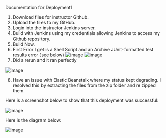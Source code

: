 Documentation for Deployment1
1. Download files for instructor Github.
2. Upload the files to my GitHub.
3. Login into the instructor Jenkins server.
4. Build with Jenkins using my credentials allowing Jenkins to access my Github repository.
5. Build Now.
6. First Error I get is a Shell Script and an Archive JUnit-formatted test results error (see below)
![image](https://github.com/auzhangLABS/C4_deployment1/assets/138344000/9412401d-e892-42aa-985a-f2d82750e26c)
![image](https://github.com/auzhangLABS/C4_deployment1/assets/138344000/859f13da-7af4-4174-bc43-af24fa87b759)
7. Did a rerun and it ran perfectly

![image](https://github.com/auzhangLABS/C4_deployment1/assets/138344000/95f97ed4-935f-4750-beeb-029fc572ade3)

8. Have an issue with Elastic Beanstalk where my status kept degrading. I resolved this by extracting the files from the zip folder and re zipped them.


Here is a screenshot below to show that this deployment was successful:

![image](https://github.com/auzhangLABS/C4_deployment1/assets/138344000/c7e978fe-8644-45e3-84d6-e94e0f9976e6)


Here is the diagram below:

![image](https://github.com/auzhangLABS/C4_deployment1/assets/138344000/4d47aa50-0a28-441b-830c-97992deeeb02)
